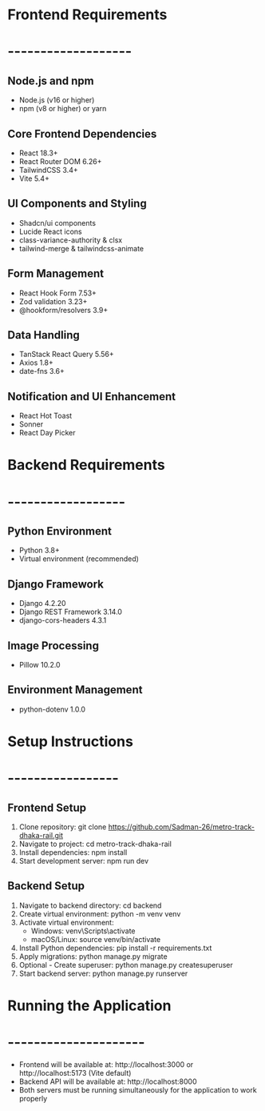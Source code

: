 # Frontend Requirements
# -------------------
## Node.js and npm
- Node.js (v16 or higher)
- npm (v8 or higher) or yarn

## Core Frontend Dependencies
- React 18.3+
- React Router DOM 6.26+
- TailwindCSS 3.4+
- Vite 5.4+

## UI Components and Styling
- Shadcn/ui components
- Lucide React icons
- class-variance-authority & clsx
- tailwind-merge & tailwindcss-animate

## Form Management
- React Hook Form 7.53+
- Zod validation 3.23+
- @hookform/resolvers 3.9+

## Data Handling
- TanStack React Query 5.56+
- Axios 1.8+
- date-fns 3.6+

## Notification and UI Enhancement
- React Hot Toast
- Sonner
- React Day Picker

# Backend Requirements
# ------------------
## Python Environment
- Python 3.8+
- Virtual environment (recommended)

## Django Framework
- Django 4.2.20
- Django REST Framework 3.14.0
- django-cors-headers 4.3.1

## Image Processing
- Pillow 10.2.0

## Environment Management
- python-dotenv 1.0.0

# Setup Instructions
# -----------------
## Frontend Setup
1. Clone repository: git clone https://github.com/Sadman-26/metro-track-dhaka-rail.git
2. Navigate to project: cd metro-track-dhaka-rail
3. Install dependencies: npm install
4. Start development server: npm run dev

## Backend Setup
1. Navigate to backend directory: cd backend
2. Create virtual environment: python -m venv venv
3. Activate virtual environment:
   - Windows: venv\Scripts\activate
   - macOS/Linux: source venv/bin/activate
4. Install Python dependencies: pip install -r requirements.txt
5. Apply migrations: python manage.py migrate
6. Optional - Create superuser: python manage.py createsuperuser
7. Start backend server: python manage.py runserver

# Running the Application
# ---------------------
- Frontend will be available at: http://localhost:3000 or http://localhost:5173 (Vite default)
- Backend API will be available at: http://localhost:8000
- Both servers must be running simultaneously for the application to work properly

